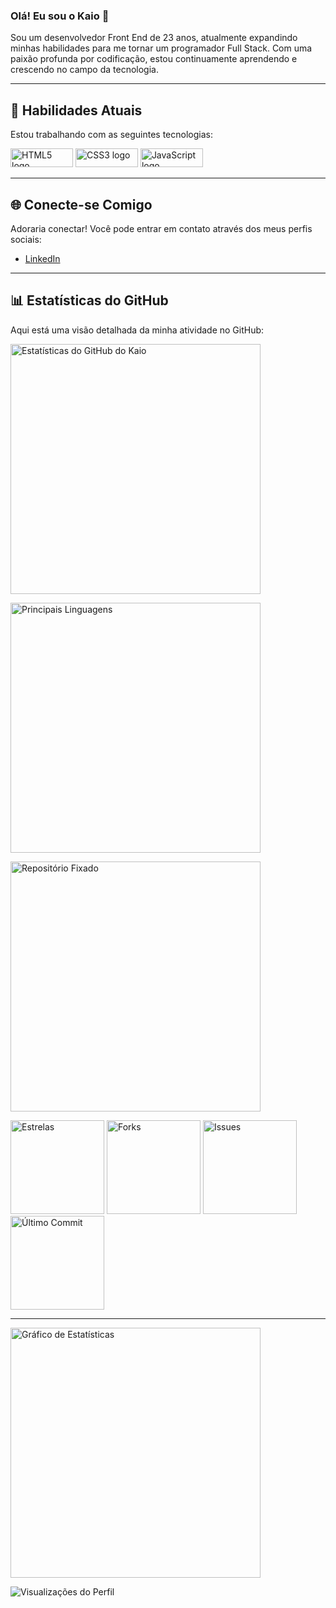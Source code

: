 ### Olá! Eu sou o Kaio 👋

Sou um desenvolvedor Front End de 23 anos, atualmente expandindo minhas habilidades para me tornar um programador Full Stack. Com uma paixão profunda por codificação, estou continuamente aprendendo e crescendo no campo da tecnologia.

---

## 🔧 Habilidades Atuais

Estou trabalhando com as seguintes tecnologias:

<p>
  <img src="https://img.shields.io/badge/HTML5-E34F26?style=flat&logo=html5&logoColor=white" alt="HTML5 logo" width="100" height="30">
  <img src="https://img.shields.io/badge/CSS3-1572B6?style=flat&logo=css3&logoColor=white" alt="CSS3 logo" width="100" height="30">
  <img src="https://img.shields.io/badge/JavaScript-323330?style=flat&logo=javascript&logoColor=F7DF1E" alt="JavaScript logo" width="100" height="30">
</p>

---

## 🌐 Conecte-se Comigo

Adoraria conectar! Você pode entrar em contato através dos meus perfis sociais:

- [LinkedIn](https://www.linkedin.com/in/kaio-candido-9813b0285/)  

---

## 📊 Estatísticas do GitHub

Aqui está uma visão detalhada da minha atividade no GitHub:

<p>
  <a href="https://github.com/anuraghazra/github-readme-stats">
    <img src="https://github-readme-stats.vercel.app/api?username=kaiocandido&show_icons=true&hide_title=true&count_private=true&hide=prs&include_all_commits=true&theme=github_dark" alt="Estatísticas do GitHub do Kaio" width="400">
  </a>
</p>

<p>
  <a href="https://github.com/anuraghazra/github-readme-stats">
    <img src="https://github-readme-stats.vercel.app/api/top-langs/?username=kaiocandido&layout=compact&theme=github_dark" alt="Principais Linguagens" width="400">
  </a>
</p>

<p>
  <a href="https://github.com/kaiocandido/your-repo-name">
    <img src="https://github-readme-stats.vercel.app/api/pin/?username=kaiocandido&repo=your-repo-name&theme=github_dark" alt="Repositório Fixado" width="400">
  </a>
</p>

<p>
  <img src="https://img.shields.io/github/stars/kaiocandido/your-repo-name?style=flat&logo=github&logoColor=white" alt="Estrelas" width="150">
  <img src="https://img.shields.io/github/forks/kaiocandido/your-repo-name?style=flat&logo=github&logoColor=white" alt="Forks" width="150">
  <img src="https://img.shields.io/github/issues/kaiocandido/your-repo-name?style=flat&logo=github&logoColor=white" alt="Issues" width="150">
  <img src="https://img.shields.io/github/last-commit/kaiocandido/your-repo-name?style=flat&logo=github&logoColor=white" alt="Último Commit" width="150">
</p>

---

<!-- Animações e Estatísticas Dinâmicas -->

<p>
  <!-- Gráfico de Estatísticas Dinâmico -->
  <img src="https://github-readme-streak-stats.herokuapp.com/?user=kaiocandido&theme=github-dark-blue" alt="Gráfico de Estatísticas" width="400">
</p>

<p>
  <img src="https://komarev.com/ghpvc/?username=kaiocandido&color=brightgreen" alt="Visualizações do Perfil">
</p>
